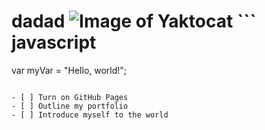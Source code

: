 # dadad ![Image of Yaktocat](https://octodex.github.com/images/yaktocat.png) ``` javascript
var myVar = "Hello, world!";
```

- [ ] Turn on GitHub Pages
- [ ] Outline my portfolio
- [ ] Introduce myself to the world
